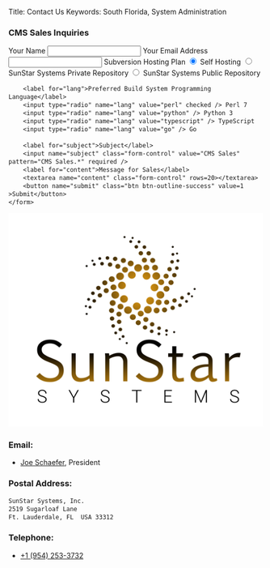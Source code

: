 Title: Contact Us
Keywords: South Florida, System Administration

<div class="float-lg-right">
	<h3>CMS Sales Inquiries</h3>
	<form method="POST" action="/cgi-bin/inquiry.pl" class="form">
    	<label for="name">Your Name</label>
		<input name="name" class="form-control" required />
        <label for="email">Your Email Address</label>
		<input type="email" name="email" class="form-control" required />
		<label for="hosting">Subversion Hosting Plan</label>
		<input type="radio" name="hosting" value="self" checked /> Self Hosting
		<input type="radio" name="hosting" value="private" /> SunStar Systems Private Repository
		<input type="radio" name="hosting" value="public" /> SunStar Systems Public Repository

		<label for="lang">Preferred Build System Programming Language</label>
		<input type="radio" name="lang" value="perl" checked /> Perl 7
		<input type="radio" name="lang" value="python" /> Python 3
		<input type="radio" name="lang" value="typescript" /> TypeScript
		<input type="radio" name="lang" value="go" /> Go

		<label for="subject">Subject</label>
		<input name="subject" class="form-control" value="CMS Sales" pattern="CMS Sales.*" required />
		<label for="content">Message for Sales</label>
		<textarea name="content" class="form-control" rows=20></textarea>
		<button name="submit" class="btn btn-outline-success" value=1 >Submit</button>
	</form>
</div>

![SunStar Systems](images/sunstarlogowhole.png)

### Email:

- [Joe Schaefer](mailto://joe@sunstarsys.com), President

### Postal Address:

    SunStar Systems, Inc.
    2519 Sugarloaf Lane
    Ft. Lauderdale, FL  USA 33312

### Telephone:

- [+1 (954) 253-3732](tel://1.954.253.3732/)

<div style="height:400px">&nbsp;<br/></div>
